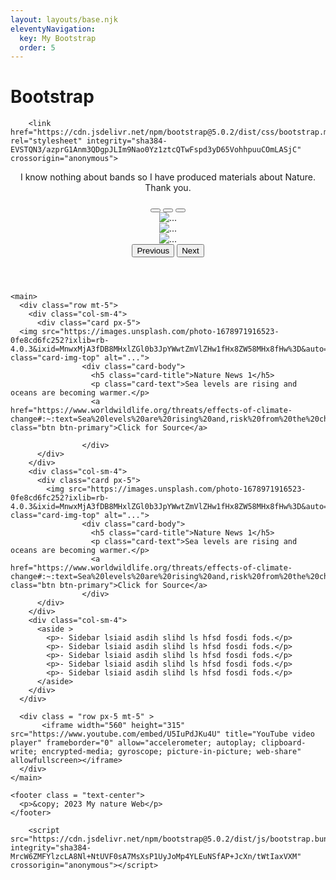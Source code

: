 ```yaml
---
layout: layouts/base.njk
eleventyNavigation:
  key: My Bootstrap
  order: 5
---
```

# Bootstrap


<html>
  <head>

		<link href="https://cdn.jsdelivr.net/npm/bootstrap@5.0.2/dist/css/bootstrap.min.css" rel="stylesheet" integrity="sha384-EVSTQN3/azprG1Anm3QDgpJLIm9Nao0Yz1ztcQTwFspd3yD65VohhpuuCOmLASjC" crossorigin="anonymous">

  </head>
  <body>
    <header>
      <p> I know nothing about bands so I have produced materials about Nature. Thank you.</p>
      <div id="carouselExampleIndicators" class="carousel slide">
        <div class="carousel-indicators">
    <button type="button" data-bs-target="#carouselExampleIndicators" data-bs-slide-to="0" class="active" aria-current="true" aria-label="Slide 1"></button>
    <button type="button" data-bs-target="#carouselExampleIndicators" data-bs-slide-to="1" aria-label="Slide 2"></button>
    <button type="button" data-bs-target="#carouselExampleIndicators" data-bs-slide-to="2" aria-label="Slide 3"></button>
  </div>
        <div class="carousel-inner">
          <div class="carousel-item active">
      <img src="https://images.unsplash.com/photo-1678653300212-7fbd1ddd1902?ixlib=rb-4.0.3&ixid=MnwxMjA3fDB8MHxlZGl0b3JpYWwtZmVlZHwyMHx8fGVufDB8fHx8&auto=format&fit=crop&w=600&q=60" class="d-block w-100" alt="...">
    </div>
          <div class="carousel-item">
      <img src="https://images.unsplash.com/photo-1678971916523-0fe8cd6fc252?ixlib=rb-4.0.3&ixid=MnwxMjA3fDB8MHxlZGl0b3JpYWwtZmVlZHw1fHx8ZW58MHx8fHw%3D&auto=format&fit=crop&w=600&q=60" class="d-block w-100" alt="...">
    </div>
          <div class="carousel-item">
      <img src="https://images.unsplash.com/photo-1678951601822-1c71fdb47bc1?ixlib=rb-4.0.3&ixid=MnwxMjA3fDB8MHxlZGl0b3JpYWwtZmVlZHwxMHx8fGVufDB8fHx8&auto=format&fit=crop&w=600&q=60" class="d-block w-100" alt="...">
    </div>
        </div>
        <button class="carousel-control-prev" type="button" data-bs-target="#carouselExampleIndicators" data-bs-slide="prev">
    <span class="carousel-control-prev-icon" aria-hidden="true"></span>
    <span class="visually-hidden">Previous</span>
  </button>
        <button class="carousel-control-next" type="button" data-bs-target="#carouselExampleIndicators" data-bs-slide="next">
    <span class="carousel-control-next-icon" aria-hidden="true"></span>
    <span class="visually-hidden">Next</span>
  </button>
      </div>
    </header>
    
  
    <main>
      <div class="row mt-5">
        <div class="col-sm-4">
          <div class="card px-5">
      <img src="https://images.unsplash.com/photo-1678971916523-0fe8cd6fc252?ixlib=rb-4.0.3&ixid=MnwxMjA3fDB8MHxlZGl0b3JpYWwtZmVlZHw1fHx8ZW58MHx8fHw%3D&auto=format&fit=crop&w=600&q=60" class="card-img-top" alt="...">
                    <div class="card-body">
                      <h5 class="card-title">Nature News 1</h5>
                      <p class="card-text">Sea levels are rising and oceans are becoming warmer.</p>
                      <a href="https://www.worldwildlife.org/threats/effects-of-climate-change#:~:text=Sea%20levels%20are%20rising%20and,risk%20from%20the%20changing%20climate." class="btn btn-primary">Click for Source</a>

                    </div>
          </div>
        </div>
        <div class="col-sm-4">
          <div class="card px-5">
            <img src="https://images.unsplash.com/photo-1678971916523-0fe8cd6fc252?ixlib=rb-4.0.3&ixid=MnwxMjA3fDB8MHxlZGl0b3JpYWwtZmVlZHw1fHx8ZW58MHx8fHw%3D&auto=format&fit=crop&w=600&q=60" class="card-img-top" alt="...">
                    <div class="card-body">
                      <h5 class="card-title">Nature News 1</h5>
                      <p class="card-text">Sea levels are rising and oceans are becoming warmer.</p>
                      <a href="https://www.worldwildlife.org/threats/effects-of-climate-change#:~:text=Sea%20levels%20are%20rising%20and,risk%20from%20the%20changing%20climate." class="btn btn-primary">Click for Source</a>
                    </div>
          </div>
        </div>
        <div class="col-sm-4">
          <aside >
            <p>- Sidebar lsiaid asdih slihd ls hfsd fosdi fods.</p>
            <p>- Sidebar lsiaid asdih slihd ls hfsd fosdi fods.</p>
            <p>- Sidebar lsiaid asdih slihd ls hfsd fosdi fods.</p>
            <p>- Sidebar lsiaid asdih slihd ls hfsd fosdi fods.</p>
            <p>- Sidebar lsiaid asdih slihd ls hfsd fosdi fods.</p>
          </aside>
        </div>
      </div>
      
      <div class = "row px-5 mt-5" >
           <iframe width="560" height="315" src="https://www.youtube.com/embed/U5IuPdJKu4U" title="YouTube video player" frameborder="0" allow="accelerometer; autoplay; clipboard-write; encrypted-media; gyroscope; picture-in-picture; web-share" allowfullscreen></iframe>
      </div>      
    </main> 

    <footer class = "text-center">
      <p>&copy; 2023 My nature Web</p>
    </footer>

		<script src="https://cdn.jsdelivr.net/npm/bootstrap@5.0.2/dist/js/bootstrap.bundle.min.js" integrity="sha384-MrcW6ZMFYlzcLA8Nl+NtUVF0sA7MsXsP1UyJoMp4YLEuNSfAP+JcXn/tWtIaxVXM" crossorigin="anonymous"></script>

  </body>
</html>
